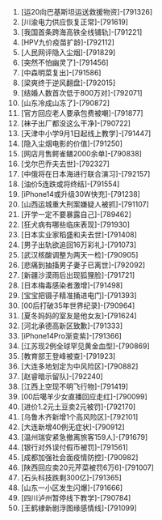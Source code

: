 
1. [运20向巴基斯坦运送救援物资]-[791326]
1. [川渝电力供应恢复正常]-[791619]
1. [我国首条跨海高铁全线铺轨]-[791221]
1. [HPV九价疫苗扩龄]-[792112]
1. [人民网评隐入尘烟]-[791829]
1. [突然不怕幽灵了]-[791456]
1. [中森明菜复出]-[791586]
1. [梁爽终于逆风翻盘]-[792015]
1. [结婚人数首次低于800万对]-[792071]
1. [山东冷成山冻了]-[790872]
1. [官方回应老人要承包费被嘲]-[791877]
1. [袜子出厂都没这么干净]-[790722]
1. [天津中小学9月1日起线上教学]-[791447]
1. [隐入尘烟电影的价值]-[791250]
1. [网店月售鳄雀鳝2000余单]-[790838]
1. [戈尔巴乔夫去世]-[792327]
1. [中俄将在日本海进行联合演习]-[792157]
1. [油价5连跌或将终结]-[791554]
1. [iPhone14或升级30W快充]-[791238]
1. [山西运城重大刑案嫌疑人被抓]-[791107]
1. [开学一定不要暴露自己]-[789462]
1. [狂犬病有哪些临床表现]-[791930]
1. [日本实业家稻盛和夫去世]-[791408]
1. [男子出轨欲追回16万彩礼]-[791073]
1. [武汉核酸调整为两天一检]-[790905]
1. [悲痛到抽搐男子妻子已离世]-[792092]
1. [新疆沙漠雨后出现狐狸脸]-[791721]
1. [日本梅毒感染者激增]-[791498]
1. [宝宝把镊子精准捅进电门]-[791393]
1. [00后打破35年世界纪录]-[790964]
1. [夏冬妈妈的室友是他女友]-[791624]
1. [河北承德高新区致歉]-[791333]
1. [iPhone14Pro渐变紫]-[791366]
1. [江苏现2例全球罕见黄金血型]-[790869]
1. [教育部王登峰被查]-[791923]
1. [大连多地划定为中风险区]-[790882]
1. [赵睿暗示留队]-[792240]
1. [江西上空现不明飞行物]-[791419]
1. [00后噶羊少女直播回应走红]-[790099]
1. [进价1.2元土豆卖2元被罚]-[792170]
1. [乌鲁木齐新增1个高风险区]-[792101]
1. [大连新增40例无症状]-[790912]
1. [温州瑞安紧急撤离旅客159人]-[791679]
1. [银行对外误付假币被罚]-[791561]
1. [成都加强社会面疫情防控]-[790982]
1. [陕西回应卖20元芹菜被罚6万6]-[791007]
1. [石头科技跌剩300亿]-[791365]
1. [山东一小区发生闪爆]-[791666]
1. [四川泸州暂停线下教学]-[790784]
1. [王鹤棣新剧浮图缘感情线]-[791099]